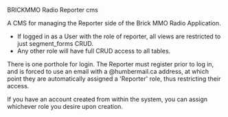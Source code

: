 BRICKMMO Radio Reporter cms

A CMS for managing the Reporter side of the Brick MMO Radio Application.

* If logged in as a User with the role of reporter, all views are restricted to just segment_forms CRUD.
* Any other role will have full CRUD access to all tables.

There is one porthole for login. The Reporter must register prior to log in, and is forced to use an email with a
@humbermail.ca address, at which point they are automatically assigned a 'Reporter' role, thus restricting their access.

If you have an account created from within the system, you can assign whichever role you desire upon creation.

